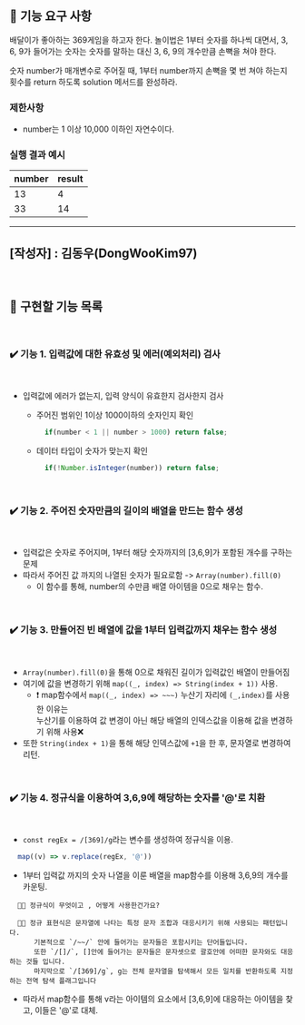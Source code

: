 ## 🚀 기능 요구 사항

배달이가 좋아하는 369게임을 하고자 한다. 놀이법은 1부터 숫자를 하나씩 대면서, 3, 6, 9가 들어가는 숫자는 숫자를 말하는 대신 3, 6, 9의 개수만큼 손뼉을 쳐야 한다.

숫자 number가 매개변수로 주어질 때, 1부터 number까지 손뼉을 몇 번 쳐야 하는지 횟수를 return 하도록 solution 메서드를 완성하라.

### 제한사항

- number는 1 이상 10,000 이하인 자연수이다.

### 실행 결과 예시

| number | result |
| --- | --- |
| 13 | 4 |
| 33 | 14 |


------------------------------
## [작성자] : 김동우(DongWooKim97)
</br> 

## 📝 구현할 기능 목록
</br> 

### ✔️ 기능 1. 입력값에 대한 유효성 및 에러(예외처리) 검사
<br>

  - 입력값에 에러가 없는지, 입력 양식이 유효한지 검사한지 검사  

	  - 주어진 범위인 1이상 1000이하의 숫자인지 확인

        ```javascript 
          if(number < 1 || number > 1000) return false;
        ```
  
	  - 데이터 타입이 숫자가 맞는지 확인

        ```javascript 
          if(!Number.isInteger(number)) return false;
        ```
    
</br>

### ✔️ 기능 2. 주어진 숫자만큼의 길이의 배열을 만드는 함수 생성
<br>

- 입력값은 숫자로 주어지며, 1부터 해당 숫자까지의 [3,6,9]가 포함된 개수를 구하는 문제
- 따라서 주어진 값 까지의 나열된 숫자가 필요로함 -> ```Array(number).fill(0)```
  - 이 함수를 통해, number의 수만큼 배열 아이템을 0으로 채우는 함수.

<br>

### ✔️ 기능 3. 만들어진 빈 배열에 값을 1부터 입력값까지 채우는 함수 생성
<br>

- ```Array(number).fill(0)```을 통해 0으로 채워진 길이가 입력값인 배열이 만들어짐
- 여기에 값을 변경하기 위해 ```map((_, index) => String(index + 1))``` 사용.
  - ❗️ map함수에서 ```map((_, index) => ~~~)``` 누산기 자리에 ```(_,index)```를 사용한 이유는<br>
  누산기를 이용하여 값 변경이 아닌 해당 배열의 인덱스값을 이용해 값을 변경하기 위해 사용❌
- 또한 ```String(index + 1)```을 통해 해당 인덱스값에 ```+1```을 한 후, 문자열로 변경하여 리턴.

<br>


### ✔️ 기능 4. 정규식을 이용하여 3,6,9에 해당하는 숫자를 '@'로 치환
<br>

- ```const regEx = /[369]/g```라는 변수를 생성하여 정규식을 이용.
```javascript
  map((v) => v.replace(regEx, '@'))
```
- 1부터 입력값 까지의 숫자 나열을 이룬 배열을 map함수를 이용해 3,6,9의 개수를 카운팅.
```
  🤷🏽 정규식이 무엇이고 , 어떻게 사용한건가요?

  🙋🏽 정규 표현식은 문자열에 나타는 특정 문자 조합과 대응시키기 위해 사용되는 패턴입니다.
      기본적으로 `/~~/` 안에 들어가는 문자들은 포함시키는 단어들입니다. 
      또한 `/[]/`, []안에 들어가는 문자들은 문자셋으로 괄호안에 어떠한 문자와도 대응하는 것들 입니다. 
      마지막으로 `/[369]/g`, g는 전체 문자열을 탐색해서 모든 일치를 반환하도록 지정하는 전역 탐색 플래그입니다 
```
- 따라서 map함수를 통해 v라는 아이템의 요소에서 [3,6,9]에 대응하는 아이템을 찾고, 이들은 '@'로 대체.